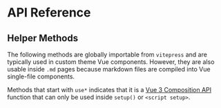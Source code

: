 # API Reference

## Helper Methods

The following methods are globally importable from `vitepress` and are typically used in custom theme Vue components.
However, they are also usable inside `.md` pages because markdown files are compiled into Vue single-file components.

Methods that start with `use*` indicates that it is
a [Vue 3 Composition API](https://v3.vuejs.org/guide/composition-api-introduction.html) function that can only be used
inside `setup()` or `<script setup>`.


